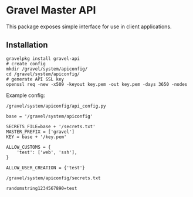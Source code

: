 Gravel Master API
===================

This package exposes simple interface for use in client applications.

Installation
------------

```
gravelpkg install gravel-api
# create config
mkdir /gravel/system/apiconfig/
cd /gravel/system/apiconfig/
# generate API SSL key
openssl req -new -x509 -keyout key.pem -out key.pem -days 3650 -nodes
```

Example config:

`/gravel/system/apiconfig/api_config.py`
```
base = '/gravel/system/apiconfig'

SECRETS_FILE=base + '/secrets.txt'
MASTER_PREFIX = ['gravel']
KEY = base + '/key.pem'

ALLOW_CUSTOMS = {
    'test': ['web', 'ssh'],
}

ALLOW_USER_CREATION = {'test'}
```

`/gravel/system/apiconfig/secrets.txt`
```
randomstring1234567890=test
```
